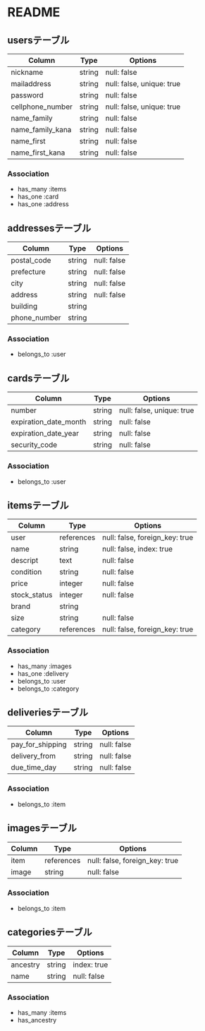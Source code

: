 # README

## usersテーブル
|Column|Type|Options|
|------|----|-------|
|nickname|string|null: false|
|mailaddress|string|null: false, unique: true|
|password|string|null: false|
|cellphone_number|string|null: false, unique: true|
|name_family|string|null: false|
|name_family_kana|string|null: false|
|name_first|string|null: false|
|name_first_kana|string|null: false|

### Association
- has_many :items
- has_one :card
- has_one :address


## addressesテーブル
|Column|Type|Options|
|------|----|-------|
|postal_code|string|null: false|
|prefecture|string|null: false|
|city|string|null: false|
|address|string|null: false|
|building|string||
|phone_number|string||

### Association
- belongs_to :user


## cardsテーブル
|Column|Type|Options|
|------|----|-------|
|number|string|null: false, unique: true|
|expiration_date_month|string|null: false|
|expiration_date_year|string|null: false|
|security_code|string|null: false|

### Association
- belongs_to :user


## itemsテーブル
|Column|Type|Options|
|------|----|-------|
|user|references|null: false, foreign_key: true|
|name|string|null: false, index: true|
|descript|text|null: false|
|condition|string|null: false|
|price|integer|null: false|
|stock_status|integer|null: false|
|brand|string||
|size|string|null: false|
|category|references|null: false, foreign_key: true|

### Association
- has_many :images
- has_one :delivery
- belongs_to :user
- belongs_to :category


## deliveriesテーブル
|Column|Type|Options|
|------|----|-------|
|pay_for_shipping|string|null: false|
|delivery_from|string|null: false|
|due_time_day|string|null: false|

### Association
- belongs_to :item


## imagesテーブル
|Column|Type|Options|
|------|----|-------|
|item|references|null: false, foreign_key: true|
|image|string|null: false|

### Association
- belongs_to :item


## categoriesテーブル
|Column|Type|Options|
|------|----|-------|
|ancestry|string|index: true|
|name|string|null: false|

### Association
- has_many :items
- has_ancestry